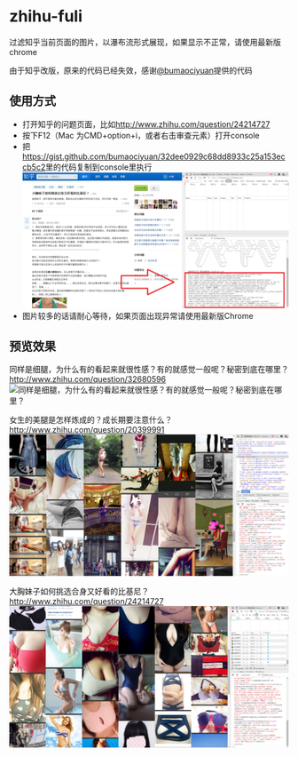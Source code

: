 # zhihu-fuli
过滤知乎当前页面的图片，以瀑布流形式展现，如果显示不正常，请使用最新版chrome

由于知乎改版，原来的代码已经失效，感谢[@bumaociyuan](https://github.com/bumaociyuan)提供的代码

## 使用方式
- 打开知乎的问题页面，比如<http://www.zhihu.com/question/24214727>
- 按下F12（Mac 为CMD+option+i，或者右击审查元素）打开console
- 把<https://gist.github.com/bumaociyuan/32dee0929c68dd8933c25a153eccb5c2>里的代码复制到console里执行
![使用方式](./preview/option.png)
- 图片较多的话请耐心等待，如果页面出现异常请使用最新版Chrome

## 预览效果
同样是细腿，为什么有的看起来就很性感？有的就感觉一般呢？秘密到底在哪里？
<http://www.zhihu.com/question/32680596>
![同样是细腿，为什么有的看起来就很性感？有的就感觉一般呢？秘密到底在哪里？](./preview/32680596.png)

女生的美腿是怎样炼成的？成长期要注意什么？
<http://www.zhihu.com/question/20399991>
![女生的美腿是怎样炼成的？成长期要注意什么？](./preview/20399991.png)

大胸妹子如何挑选合身又好看的比基尼？
<http://www.zhihu.com/question/24214727>
![大胸妹子如何挑选合身又好看的比基尼？](./preview/24214727.png)

